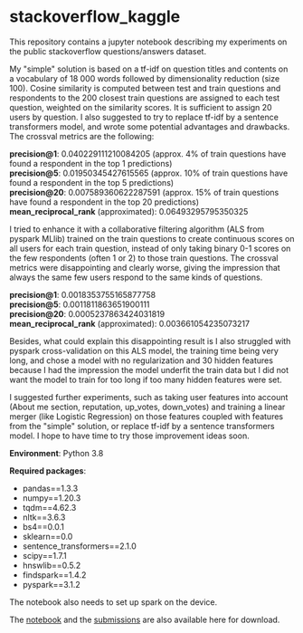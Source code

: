 # stackoverflow_kaggle

This repository contains a jupyter notebook describing my experiments on the public stackoverflow questions/answers dataset.

My "simple" solution is based on a tf-idf on question titles and contents on a vocabulary of 18 000 words followed by dimensionality reduction (size 100). Cosine similarity is computed between test and train questions and respondents to the 200 closest train questions are assigned to each test question, weighted on the similarity scores. It is sufficient to assign 20 users by question. I also suggested to try to replace tf-idf by a sentence transformers model, and wrote some potential advantages and drawbacks. The crossval metrics are the following:

<b>precision@1</b>: 0.040229111210084205 (approx. 4% of train questions have found a respondent in the top 1 predictions)</br>
<b>precision@5</b>: 0.01950345427615565 (approx. 10% of train questions have found a respondent in the top 5 predictions)</br>
<b>precision@20</b>: 0.007589360622287591 (approx. 15% of train questions have found a respondent in the top 20 predictions)</br>
<b>mean_reciprocal_rank</b> (approximated): 0.06493295795350325

I tried to enhance it with a collaborative filtering algorithm (ALS from pyspark MLlib) trained on the train questions to create continuous scores on all users for each train question, instead of only taking binary 0-1 scores on the few respondents (often 1 or 2) to those train questions. The crossval metrics were disappointing and clearly worse, giving the impression that always the same few users respond to the same kinds of questions.

<b>precision@1</b>: 0.0018353755165877758</br>
<b>precision@5</b>: 0.0011811863651900111</br>
<b>precision@20</b>: 0.0005237863424031819</br>
<b>mean_reciprocal_rank</b> (approximated): 0.003661054235073217

Besides, what could explain this disappointing result is I also struggled with pyspark cross-validation on this ALS model, the training time being very long, and chose a model with no regularization and 30 hidden features because I had the impression the model underfit the train data but I did not want the model to train for too long if too many hidden features were set.

I suggested further experiments, such as taking user features into account (About me section, reputation, up_votes, down_votes) and training a linear merger (like Logistic Regression) on those features coupled with features from the "simple" solution, or replace tf-idf by a sentence transformers model. I hope to have time to try those improvement ideas soon.

<b>Environment</b>: Python 3.8

<b>Required packages</b>:</br>
- pandas==1.3.3
- numpy==1.20.3
- tqdm==4.62.3
- nltk==3.6.3
- bs4==0.0.1
- sklearn==0.0
- sentence_transformers==2.1.0
- scipy==1.7.1
- hnswlib==0.5.2
- findspark==1.4.2
- pyspark==3.1.2

The notebook also needs to set up spark on the device.

The [notebook](https://drive.google.com/file/d/1RuAohnx4X7vx6-K7rIUlR5cKO064B3iz/view?usp=sharing) and the [submissions](https://drive.google.com/file/d/1GSBXA5DXhTJokBFHDE2dnI2NyPo07DOI/view?usp=sharing) are also available here for download.
